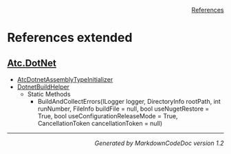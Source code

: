 <div style='text-align: right'>

[References](Index.md)

</div>


# References extended

## [Atc.DotNet](Atc.DotNet.md)

- [AtcDotnetAssemblyTypeInitializer](Atc.DotNet.md#atcdotnetassemblytypeinitializer)
- [DotnetBuildHelper](Atc.DotNet.md#dotnetbuildhelper)
  -  Static Methods
     - BuildAndCollectErrors(ILogger logger, DirectoryInfo rootPath, int runNumber, FileInfo buildFile = null, bool useNugetRestore = True, bool useConfigurationReleaseMode = True, CancellationToken cancellationToken = null)

<hr /><div style='text-align: right'><i>Generated by MarkdownCodeDoc version 1.2</i></div>

